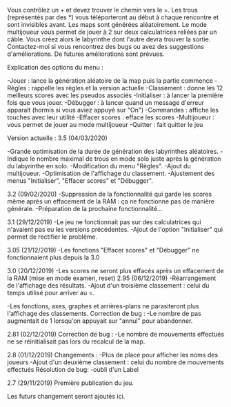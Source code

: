 Vous contrôlez un + et devez trouver le chemin vers le =. Les trous (représentés par des *) vous téléporteront au début à chaque rencontre et sont invisibles avant.
Les maps sont générées aléatoirement.
Le mode multijoueur vous permet de jouer à 2 sur deux calculatrices reliées par un câble. Vous créez alors le labyrinthe dont l'autre devra trouver la sortie.
Contactez-moi si vous rencontrez des bugs ou avez des suggestions d'améliorations. De futures améliorations sont prévues.

Explication des options du menu :

 -Jouer : lance la génération aléatoire de la map puis la partie commence
 -Règles : rappelle les règles et la version actuelle
 -Classement : donne les 12 meilleurs scores avec les pseudos associés
 -Initialiser : à lancer la première fois que vous jouer.
 -Débugger : à lancer quand un message d'erreur apparaît (hormis si vous aviez appuyé sur "On")
 -Commandes : affiche les touches avec leur utilité
 -Effacer scores : efface les scores
 -Multijoueur : vous permet de jouer au mode multijoueur
 -Quitter : fait quitter le jeu

Version actuelle : 3.5 (04/03/2020)

 -Grande optimisation de la durée de génération des labyrinthes aléatoires.
 -Indique le nombre maximal de trous en mode solo juste après la génération du labyrinthe en solo.
 -Modification du menu "Règles".
 -Ajout du multijoueur.
 -Optimisation de l'affichage du classement.
 -Ajustement des menus "Initialiser", "Effacer scores" et "Débugger".


3.2 (09/02/2020)
-Suppression de la fonctionnalité qui garde les scores même après un effacement de la RAM : ça ne fonctionne pas de manière 
générale.
-Préparation de la prochaine fonctionnalité...

3.1 (29/12/2019)
-Le jeu ne fonctionnait pas sur des calculatrices qui n'avaient pas eu les versions précédentes.
-Ajout de l'option "Initialiser" qui permet de rectifier le problème.

3.05 (21/12/2019)
-Les fonctions "Effacer scores" et "Débugger" ne fonctionnaient plus depuis la 3.0

3.0 (20/12/2019)
-Les scores ne seront plus effacés après un effacement de la RAM (mise en mode examen, reset)
2.95 (06/12/2019)
-Réarrangement de l'affichage des résultats.
-Ajout d'un troisième classement : celui du temps utilisé pour arriver au =.

-Les fonctions, axes, graphes et arrières-plans ne parasiteront plus l'affichage des classements.
Correction de bug :
-Le nombre de pas augmentait de 1 lorsqu'on appuyait sur "annul" pour abandonner.

2.81 (02/12/2019)
Correction de bug :
-Le nombre de mouvements effectués ne se réinitialisait pas lors du recalcul de la map.

2.8 (01/12/2019)
Changements :
-Plus de place pour afficher les noms des joueurs
-Ajout d'un deuxième classement : celui du nombre de mouvements effectués
Résolution de bug:
-oubli d'un Label

2.7 (29/11/2019)
Première publication du jeu.

Les futurs changement seront ajoutés ici.
